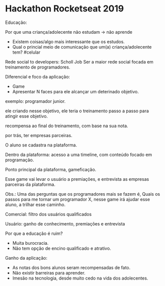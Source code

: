 # Hackathon Rocketseat 2019

Educação: 

Por que uma criança/adolecente não estudam -> não aprende

 - Existem coisas/algo mais interessante que os estudos. 
 - Qual o princial meio de comunicação que um(a) criança/adolecente tem?
  #celular

Rede social to developers: Scholl Job
Ser a maior rede social focada em treinamento de programadores.

Diferencial e foco da aplicação:
 - Game
 - Apresentar N faces para ele alcançar um deterinado objetivo.

exemplo: programador junior.

ele criando nesse objetivo, ele teria o treinamento passo a passo para
atingir esse objetivo.

recompensa ao final do treinamento, com base na sua nota.

por trás, ter empresas parceiras.



O aluno se cadastra na plataforma.

Dentro da plataforma: acesso a uma timeline, com conteúdo focado em programação.

Ponto principal da plataforma, gameficação. 

Esse game vai levar o usuário a premiações, e entrevista as empresas parceiras da plataforma.

Obs.: Uma das perguntas que os programadores mais se fazem é, Quais os passos para me tornar um programador X, nesse game irá ajudar esse aluno, a trilhar esse caminho.

Comercial: filtro dos usuários qualificados

Usuário: ganho de conhecimento, premiações e entrevista

Por que a educação é ruim?
 - Muita burocracia.
 - Não tem opção de encino qualificado e atrativo.

 Ganho da aplicação:
 - As notas dos bons alunos seram recompensadas de fato.
 - Não existir barreiras para aprender.
 - Imesão na tecnologia, desde muito cedo na vida dos adolecentes.

